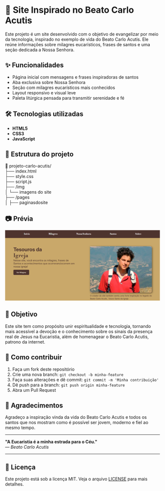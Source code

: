# 🙏 Site Inspirado no Beato Carlo Acutis

Este projeto é um site desenvolvido com o objetivo de evangelizar por meio da tecnologia, inspirado no exemplo de vida do Beato Carlo Acutis. Ele reúne informações sobre milagres eucarísticos, frases de santos e uma seção dedicada a Nossa Senhora.

## ✨ Funcionalidades

- Página inicial com mensagens e frases inspiradoras de santos
- Aba exclusiva sobre Nossa Senhora
- Seção com milagres eucarísticos mais conhecidos
- Layout responsivo e visual leve
- Paleta litúrgica pensada para transmitir serenidade e fé

## 🛠️ Tecnologias utilizadas

- **HTML5**  
- **CSS3**  
- **JavaScript**

## 📁 Estrutura do projeto
📁 projeto-carlo-acutis/<br>
├── index.html<br>
├── style.css<br>
├── script.js<br>
├── /img<br>
│ └── imagens do site<br>
├── /pages<br>
│ ├── paginasdosite<br>


## 📷 Prévia
<img src="tesouros-da-igreja/print.png">


## 🎯 Objetivo

Este site tem como propósito unir espiritualidade e tecnologia, tornando mais acessível a devoção e o conhecimento sobre os sinais da presença real de Jesus na Eucaristia, além de homenagear o Beato Carlo Acutis, patrono da internet.

## 📌 Como contribuir

1. Faça um fork deste repositório  
2. Crie uma nova branch: `git checkout -b minha-feature`  
3. Faça suas alterações e dê commit: `git commit -m 'Minha contribuição'`  
4. Dê push para a branch: `git push origin minha-feature`  
5. Abra um Pull Request

## 🙌 Agradecimentos

Agradeço a inspiração vinda da vida do Beato Carlo Acutis e todos os santos que nos mostram como é possível ser jovem, moderno e fiel ao mesmo tempo.

---

**"A Eucaristia é a minha estrada para o Céu."**  
— *Beato Carlo Acutis*

---

## 📄 Licença

Este projeto está sob a licença MIT. Veja o arquivo [LICENSE](LICENSE) para mais detalhes.
